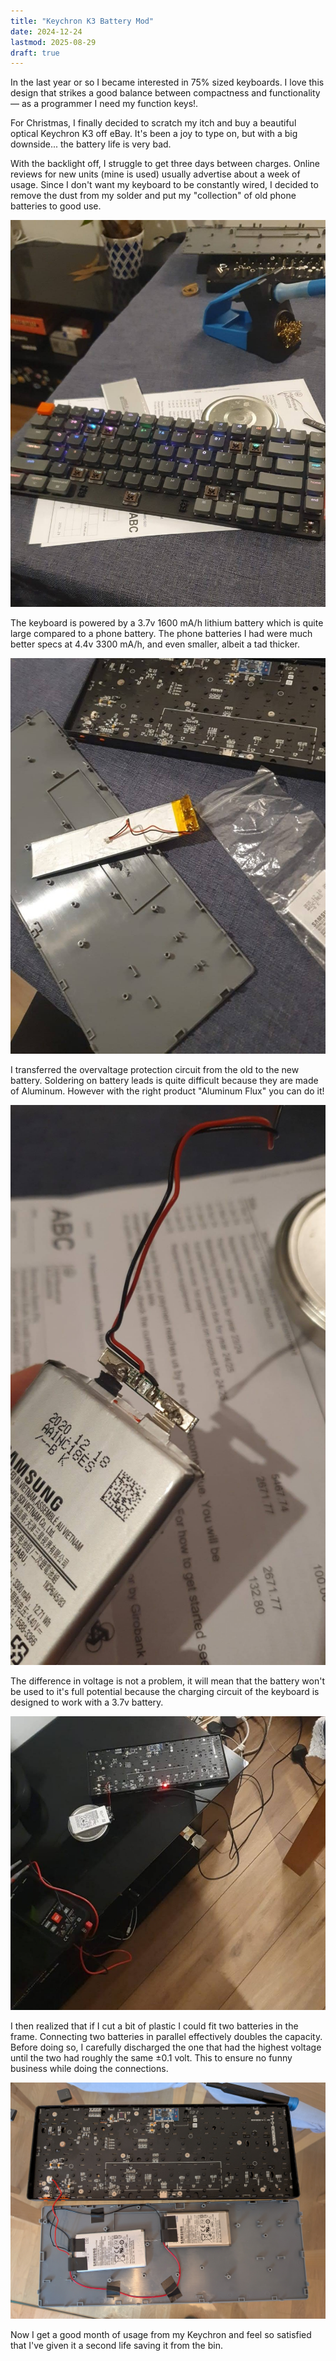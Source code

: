 ```yaml
---
title: "Keychron K3 Battery Mod"
date: 2024-12-24
lastmod: 2025-08-29
draft: true
---
```


In the last year or so I became interested in 75% sized keyboards. I love this design that strikes a good balance between compactness and functionality — as a programmer I need my function keys!.

For Christmas, I finally decided to scratch my itch and buy a beautiful optical Keychron K3 off eBay. It's been a joy to type on, but with a big downside... the battery life is very bad.

With the backlight off, I struggle to get three days between charges. Online reviews for new units  (mine is used) usually advertise about a week of usage. Since I don't want my keyboard to be constantly wired, I decided to remove the dust from my solder and put my "collection" of old phone batteries to good use.

![inspecting the patient](images/image1.jpg)

The keyboard is powered by a 3.7v 1600 mA/h lithium battery which is quite large compared to a phone battery. The phone batteries I had were much better specs at 4.4v 3300 mA/h, and even smaller, albeit a tad thicker.

![the original battery](images/image2.jpg)

I transferred the overvaltage protection circuit from the old to the new battery. Soldering on battery leads is quite difficult because they are made of Aluminum. However with the right product "Aluminum Flux" you can do it!

![closeup on the battery leads](Images/image3.jpg)

The difference in voltage is not a problem, it will mean that the battery won't be used to it's full potential because the charging circuit of the keyboard is designed to work with a 3.7v battery.

![checking that the replacement battery charged correctly](images/image4.jpg)

I then realized that if I cut a bit of plastic I could fit two batteries in the frame. Connecting two batteries in parallel effectively doubles the capacity. Before doing so, I carefully discharged the one that had the highest voltage until the two had roughly the same ±0.1 volt. This to ensure no funny business while doing the connections.

![final result with two batteries](images/image5.jpg) 

Now I get a good month of usage from my Keychron and feel so satisfied that I've given it a second life saving it from the bin.